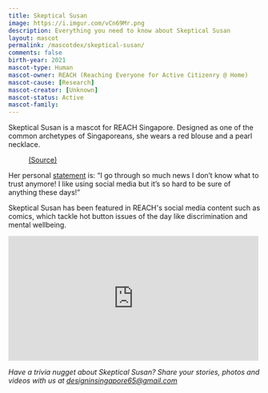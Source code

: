 ```yaml
---
title: Skeptical Susan
image: https://i.imgur.com/vCn69Mr.png
description: Everything you need to know about Skeptical Susan
layout: mascot
permalink: /mascotdex/skeptical-susan/
comments: false
birth-year: 2021
mascot-type: Human
mascot-owner: REACH (Reaching Everyone for Active Citizenry @ Home)
mascot-cause: [Research]
mascot-creator: [Unknown]
mascot-status: Active
mascot-family:
---
```


Skeptical Susan is a mascot for REACH Singapore. Designed as one of the common archetypes of Singaporeans, she wears a red blouse and a pearl necklace.

<figure>
<img src="https://i.imgur.com/0ryRU0h.jpg" alt="">
<figcaption><a href="https://www.facebook.com/photo/?fbid=10158159426262227&set=a.10152195790707227" target="_blank">(Source)</a></figcaption>
</figure>


Her personal <a href="https://www.reach.gov.sg/who-we-are/reach-characters">statement</a> is: “I go through so much news I don’t know what to trust anymore! I like using social media but it’s so hard to be sure of anything these days!”

Skeptical Susan has been featured in REACH's social media content such as comics, which tackle hot button issues of the day like discrimination and mental wellbeing.

<div class="fb-post-container">
<iframe src="https://www.facebook.com/plugins/post.php?href=https%3A%2F%2Fwww.facebook.com%2FREACHSingapore%2Fposts%2Fpfbid0Lz9SnjDAYTnGw4g3eERojbKxGJgRjBVPB5C3VS6g8kCw1tpRMYxEhtUYAhC5ZUVtl&show_text=true&width=500" width="500" height="250" style="border:none;overflow:hidden" scrolling="no" frameborder="0" allowfullscreen="true" allow="autoplay; clipboard-write; encrypted-media; picture-in-picture; web-share"></iframe>
</div>

<i>Have a trivia nugget about Skeptical Susan? Share your stories, photos and videos with us at designinsingapore65@gmail.com</i>

